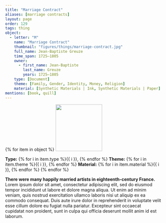 ```yaml
---
title: "Marriage Contract"
aliases: [marriage contracts]
layout: page
order: 129
tags: thing
object:
  - letter: "M"
    name: "Marriage Contract"
    thumbnail: "figures/things/marriage-contract.jpg"
    full_name: Jean-Baptiste Greuze
    time_span: 1725–1805
    owner:
      - first_name: Jean-Baptiste
        last_name: Greuze
        years: 1725–1805
    type: [Document]
    theme: [Family, Gender, Identity, Money, Religion]
    material: [Synthetic Materials | Ink, Synthetic Materials | Paper]
mentions: [book, quill]
---
```


{% for item in object %}
<img src="/_assets/images/{{ item.thumbnail }}" width="150"/>

**Type:** {% for i in item.type %}{{ i }}, {% endfor %}
**Theme:** {% for i in item.theme %}{{ i }}, {% endfor %}
**Material:** {% for i in item.material %}{{ i }}, {% endfor %}
{% endfor %}

**There were many happily married artists in eighteenth-century France.** Lorem ipsum dolor sit amet, consectetur adipiscing elit, sed do eiusmod tempor incididunt ut labore et dolore magna aliqua. Ut enim ad minim veniam, quis nostrud exercitation ullamco laboris nisi ut aliquip ex ea commodo consequat. Duis aute irure dolor in reprehenderit in voluptate velit esse cillum dolore eu fugiat nulla pariatur. Excepteur sint occaecat cupidatat non proident, sunt in culpa qui officia deserunt mollit anim id est laborum.